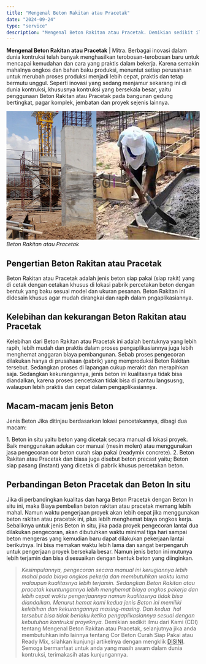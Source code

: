 ```yaml
---
title: "Mengenal Beton Rakitan atau Pracetak"
date: "2024-09-24"
type: "service"
description: "Mengenal Beton Rakitan atau Pracetak. Demikian sedikit ilmu dari Kami (CDI) tentang Mengenal Beton Rakitan atau Pracetak, selanjutnya jika an..."
---
```


**Mengenal Beton Rakitan atau Pracetak** | Mitra. Berbagai inovasi dalam dunia kontruksi telah banyak menghasilkan terobosan-terobosan baru untuk mencapai kemudahan dan cara yang praktis dalam bekerja. Karena semakin mahalnya ongkos dan bahan baku produksi, menuntut setiap perusahaan untuk merubah proses produksi menjadi lebih cepat, praktis dan tetap bermutu unggul. Seperti inovasi yang sedang menjamur sekarang ini di dunia kontruksi, khususnya kontruksi yang bersekala besar, yaitu penggunaan Beton Rakitan atau Pracetak pada bangunan gedung bertingkat, pagar komplek, jembatan dan proyek sejenis lainnya.

![Beton Rakitan atau Pracetak](/images/blog/beton-cor-manual-dan-pracetak.jpg)
*Beton Rakitan atau Pracetak*

 ## Pengertian Beton Rakitan atau Pracetak
    
Beton Rakitan atau Pracetak adalah jenis beton siap pakai (siap rakit) yang di cetak dengan cetakan khusus di lokasi pabrik percetakan beton dengan bentuk yang baku sesuai model dan ukuran pesanan. Beton Rakitan ini didesain khusus agar mudah dirangkai dan rapih dalam pngaplikasiannya.

 ## Kelebihan dan kekurangan Beton Rakitan atau Pracetak
    
Kelebihan dari Beton Rakitan atau Pracetak ini adalah bentuknya yang lebih rapih, lebih mudah dan praktis dalam proses pengaplikasiannya juga lebih menghemat anggaran biaya pembangunan. Sebab proses pengecoran dilakukan hanya di prusahaan (pabrik) yang memproduksi Beton Rakitan tersebut. Sedangkan proses di lapangan cukup merakit dan merapihkan saja. Sedangkan kekurangannya, jenis beton ini kualitasnya tidak bisa diandalkan, karena proses pencetakan tidak bisa di pantau langsusng, walaupun lebih praktis dan cepat dalam pengaplikasiannya.

 ## Macam-macam jenis Beton
    
Jenis Beton Jika ditinjau berdasarkan lokasi pencetakannya, dibagi dua macam:

1\. Beton in situ yaitu beton yang dicetak secara manual di lokasi proyek. Baik menggunakan adukan cor manual (mesin molen) atau menggunakan jasa pengecoran cor beton curah siap pakai (readymix concrete).
2\. Beton Rakitan atau Pracetak dan biasa juga disebut beton precast yaitu; Beton siap pasang (instant) yang dicetak di pabrik khusus percetakan beton.

 ## Perbandingan Beton Pracetak dan Beton In situ
    
Jika di perbandingkan kualitas dan harga Beton Pracetak dengan Beton In situ ini, maka Biaya pembelian beton rakitan atau pracetak memang lebih mahal. Namun waktu pengerjaan proyek akan lebih cepat jika menggunakan beton rakitan atau pracetak ini, plus lebih menghemat biaya ongkos kerja. Sebaliknya untuk jenis Beton in situ, jika pada proyek pengecoran lantai dua dilakukan pengecoran, akan dibutuhkan waktu minimal tiga hari sampai beton mengeras yang kemudian baru dapat dilakukan pekerjaan lantai berikutnya. Ini bisa memakan waktu lebih lama dan sangat berpengaruh untuk pengerjaan proyek bersekala besar. Namun jenis beton ini mutunya lebih terjamin dan bisa disesuaikan dengan bentuk beton yang diinginkan.
> _Kesimpulannya, pengecoran secara manual ini kerugiannya lebih mahal pada biaya ongkos pekerja dan membutuhkan waktu lama walaupun kualitasnya lebih terjamin. Sedangkan Beton Rakitan atau pracetak keuntungannya lebih menghemat biaya ongkos pekerja dan lebih cepat waktu pengerjaannya namun kualitasnya tidak bisa diandalkan. Menurut hemat kami kedua jenis Beton ini memiliki kelebihan dan kekurangannya masing-masing. Dan kedua  hal tersebut bisa tidak berlaku ketika pengaplikasiannya sesuai dengan kebutuhan kontruksi proyeknya._
Demikian sedikit ilmu dari Kami (CDI) tentang Mengenal Beton Rakitan atau Pracetak, selanjutnya jika anda membutuhkan info lainnya tentang Cor Beton Curah Siap Pakai atau Ready Mix, silahkan kunjungi artikelnya dengan mengklik [DISINI](/blog/ready-mix-concrete-atau-cor-beton-curah-siap-pakai "cor beton curah siap pakai"). Semoga bermanfaat untuk anda yang masih awam dalam dunia kontruksi, terimakasih atas kunjungannya.
